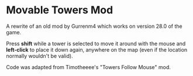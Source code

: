 # Movable Towers Mod
A rewrite of an old mod by Gurrenm4 which works on version 28.0 of the game.

Press **shift** while a tower is selected to move it around with the mouse and **left-click** to place it down again, anywhere on the map (even if the location normally wouldn't be valid).

Code was adapted from Timotheeee's "Towers Follow Mouse" mod.
